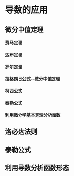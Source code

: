 # 导数的应用

## 微分中值定理

#### 费马定理

#### 达布定理

#### 罗尔定理

#### 拉格朗日公式--微分中值定理


#### 柯西公式


#### 泰勒公式


#### 利用微分学基本定理分析函数


## 洛必达法则


## 泰勒公式


## 利用导数分析函数形态
